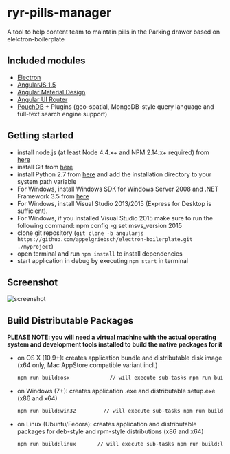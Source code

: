 # ryr-pills-manager
A tool to help content team to maintain pills in the Parking drawer
based on elelctron-boilerplate

## Included modules
* [Electron](http://electron.atom.io)
* [AngularJS 1.5](https://angularjs.org/)
* [Angular Material Design](https://material.angularjs.org/)
* [Angular UI Router](http://angular-ui.github.io/ui-router/site)
* [PouchDB](https://pouchdb.com/) + Plugins (geo-spatial, MongoDB-style query language and full-text search engine support)

## Getting started
* install node.js (at least Node 4.4.x+ and NPM 2.14.x+ required) from [here](http://www.nodejs.org)
* install Git from [here](https://git-scm.com/)
* install Python 2.7 from [here](http://www.python.org) and add the installation directory to your system path variable
* For Windows, install Windows SDK for Windows Server 2008 and .NET Framework 3.5 from [here](http://www.microsoft.com/en-us/download/details.aspx?id=11310)
* For Windows, install Visual Studio 2013/2015 (Express for Desktop is sufficient).
* For Windows, if you installed Visual Studio 2015 make sure to run the following command: npm config -g set msvs_version 2015
* clone git repository (```git clone -b angularjs https://github.com/appelgriebsch/electron-boilerplate.git ./myproject```)
* open terminal and run ```npm install``` to install dependencies
* start application in debug by executing ```npm start``` in terminal

## Screenshot

![screenshot](screenshot.png)

## Build Distributable Packages

**PLEASE NOTE: you will need a virtual machine with the actual operating system and development tools installed to build the native packages for it**


* on OS X (10.9+): creates application bundle and distributable disk image (x64 only, Mac AppStore compatible variant incl.)

  ```bash
  npm run build:osx             // will execute sub-tasks npm run build:osx-app (standalone) and npm run build:osx-mas (Mac AppStore version)
  ```
* on Windows (7+): creates application .exe and distributable setup.exe (x86 and x64)

  ```bash
  npm run build:win32         // will execute sub-tasks npm run build:win32-ia32 and npm run build:win32-x64
  ```
* on Linux (Ubuntu/Fedora): creates application and distributable packages for deb-style and rpm-style distributions (x86 and x64)

  ```bash
  npm run build:linux       // will execute sub-tasks npm run build:linux-ia32 and npm run build:linux-x64
  ```
